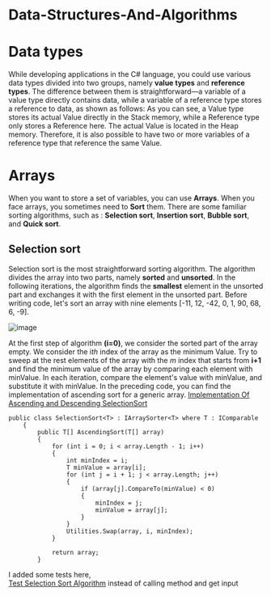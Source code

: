 # Data-Structures-And-Algorithms

# Data types

While developing applications in the C# language, you could use various data types divided into two groups, namely **value types** and **reference types**. 
The difference between them is straightforward—a variable of a value type directly contains data, while a variable of a reference type stores a reference to data, as shown as follows:
As you can see, a Value type stores its actual Value directly in the Stack memory, while a Reference type only stores a Reference here. The actual Value is located in the Heap memory. Therefore, it is also possible to have two or more variables of a reference type that reference the same Value.

# Arrays
When you want to store a set of variables, you can use **Arrays**. When you face arrays, you sometimes need to **Sort** them. There are some familiar sorting algorithms, such as :
**Selection sort**, **Insertion sort**, **Bubble sort**, and **Quick sort**.

## Selection sort
Selection sort is the most straightforward sorting algorithm. The algorithm divides the array into two parts, namely **sorted** and **unsorted**. In the following iterations, the algorithm finds the **smallest** element in the unsorted part and exchanges it with the first element in the unsorted part. Before writing code, let's sort an array with nine elements [-11, 12, -42, 0, 1, 90, 68, 6, -9].

![image](https://github.com/imansafari1991/Csharp-Data-Structures-And-Algorithms/assets/52294855/915d61e9-0f5e-4be8-a977-707bcfd8d274)

At the first step of algorithm **(i=0)**, we consider the sorted part of the array empty. We consider the i*th* index of the array as the minimum Value. Try to sweep at the rest elements of the array with the *m* index that starts from **i+1** and find the minimum value of the array by comparing each element with minValue. In each iteration, compare the element's value with minValue, and substitute it with minValue.
In the preceding code, you can find the implementation of ascending sort for a generic array.
[Implementation Of Ascending and Descending SelectionSort](https://github.com/imansafari1991/Csharp-Data-Structures-And-Algorithms/blob/master/src/Arrays/Implementations/SelectionSort.cs "Implementation Of Ascending and Descending SelectionSort")
```
public class SelectionSort<T> : IArraySorter<T> where T : IComparable
    {
        public T[] AscendingSort(T[] array)
        {
            for (int i = 0; i < array.Length - 1; i++)
            {
                int minIndex = i;
                T minValue = array[i];
                for (int j = i + 1; j < array.Length; j++)
                {
                    if (array[j].CompareTo(minValue) < 0)
                    {
                        minIndex = j;
                        minValue = array[j];
                    }
                }
                Utilities.Swap(array, i, minIndex);
            }

            return array;
        }
```
I added some tests here,  
[Test Selection Sort  Algorithm](https://github.com/imansafari1991/Csharp-Data-Structures-And-Algorithms/blob/master/test/Array.Tests/SelectionSortTests.cs "Test Selection Sort  Algorithm") instead of calling method and get input
